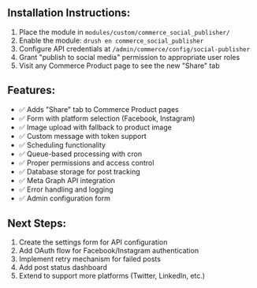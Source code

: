 ## Installation Instructions:

1. Place the module in `modules/custom/commerce_social_publisher/`
2. Enable the module: `drush en commerce_social_publisher`
3. Configure API credentials at `/admin/commerce/config/social-publisher`
4. Grant "publish to social media" permission to appropriate user roles
5. Visit any Commerce Product page to see the new "Share" tab

## Features:

- ✅ Adds "Share" tab to Commerce Product pages
- ✅ Form with platform selection (Facebook, Instagram)
- ✅ Image upload with fallback to product image
- ✅ Custom message with token support
- ✅ Scheduling functionality
- ✅ Queue-based processing with cron
- ✅ Proper permissions and access control
- ✅ Database storage for post tracking
- ✅ Meta Graph API integration
- ✅ Error handling and logging
- ✅ Admin configuration form

## Next Steps:

1. Create the settings form for API configuration
2. Add OAuth flow for Facebook/Instagram authentication
3. Implement retry mechanism for failed posts
4. Add post status dashboard
5. Extend to support more platforms (Twitter, LinkedIn, etc.)
